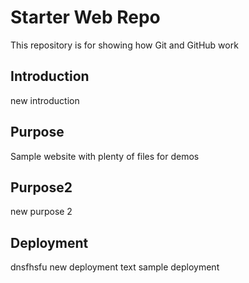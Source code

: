 # Starter Web Repo

This repository is for showing how Git and GitHub work

## Introduction

new introduction

## Purpose

Sample website with plenty of files for demos

## Purpose2
 
new purpose 2

## Deployment

dnsfhsfu new deployment text
sample deployment